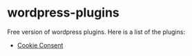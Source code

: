 # wordpress-plugins
Free version of wordpress plugins. Here is a list of the plugins:


<ul dir="auto">
<li><a href="https://github.com/walexconcepts/wordpress-cookieconsent-plugin">Cookie Consent</a></li>

</ul>
